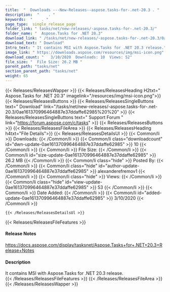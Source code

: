```yaml
---
title:  "  Downloads ---New-Releases--aspose.tasks-for-.net-20.3 . " 
description:  "    . " 
keywords:  "    . " 
page_type:  single_release_page
folder_link: " tasks/net/new-releases/-aspose.tasks-for-.net-20.3/"
folder_name: "  Aspose.Tasks for .NET 20.3"
download_link: " /tasks/net/new-releases/-aspose.tasks-for-.net-20.3/0ae161370996464887e37ddaffe62985"
download_text: " Download"
Intro_text: " It contains MSI with Aspose.Tasks for .NET 20.3 release."
image_link: " https://downloads.aspose.com/resources/img/msi-icon.png"
download_count: "   3/10/2020  Downloads: 10  Views: 52"
file_size: "  File Size: 26.2 MB "
parent_path: "tasks/net"
section_parent_path: "tasks/net"
weight: 65 
---
```


{{< Releases/ReleasesWapper >}}
  {{< Releases/ReleasesHeading H2txt="  Aspose.Tasks for .NET 20.3" imagelink="/resources/img/msi-icon.png">}}
  {{< Releases/ReleasesButtons >}}
    {{< Releases/ReleasesSingleButtons text=" Download" link="/tasks/net/new-releases/-aspose.tasks-for-.net-20.3/0ae161370996464887e37ddaffe62985%20%20" >}}
    {{< Releases/ReleasesSingleButtons text=" Support Forum " link="https://forum.aspose.com/c/tasks" >}}
  {{< Releases/ReleasesButtons >}}
  {{< Releases/ReleasesFileArea >}}
    {{< Releases/ReleasesHeading h4txt="File Details">}}
    {{< Releases/ReleasesDetailsUl >}}
            {{< Common/li  >}} Downloads: {{< /Common/li >}} 
      {{< Common/li class="downloadcount" id="dwn-update-0ae161370996464887e37ddaffe62985" >}} 10 {{< /Common/li >}} 
      {{< Common/li  >}} File Size: {{< /Common/li >}} 
      {{< Common/li id="size-update-0ae161370996464887e37ddaffe62985" >}} 26.2 MB {{< /Common/li >}} 
      {{< Common/li  class="hide" >}} Posted By: {{< /Common/li >}} 
      {{< Common/li class="hide" id="author-update-0ae161370996464887e37ddaffe62985" >}} alexanderefremov1 {{< /Common/li >}} 
      {{< Common/li class="hide"  >}} Views: {{< /Common/li >}} 
      {{< Common/li class="hide" id="view-update-0ae161370996464887e37ddaffe62985" >}} 53 {{< /Common/li >}} 
      {{< Common/li  >}} Date Added: {{< /Common/li >}} 
      {{< Common/li id="added-update-0ae161370996464887e37ddaffe62985" >}} 3/10/2020 {{< /Common/li >}} 

    {{< /Releases/ReleasesDetailsUl >}}

  {{< Releases/ReleasesFileFeatures >}}
      <h4>Release Notes</h4><div><a href="https://docs.aspose.com/display/tasksnet/Aspose.Tasks+for+.NET+20.3+Release+Notes">https://docs.aspose.com/display/tasksnet/Aspose.Tasks+for+.NET+20.3+Release+Notes</a></div><h4>Description</h4><div class="HTMLDescription">It contains MSI with Aspose.Tasks for .NET 20.3 release.</div>
  {{< /Releases/ReleasesFileFeatures >}}
 {{< /Releases/ReleasesFileArea >}}
{{< /Releases/ReleasesWapper >}}


